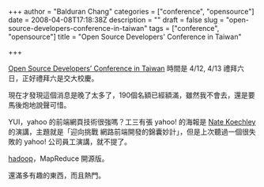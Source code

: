 +++
author = "Balduran Chang"
categories = ["conference", "opensource"]
date = 2008-04-08T17:18:38Z
description = ""
draft = false
slug = "open-source-developers-conference-in-taiwan"
tags = ["conference", "opensource"]
title = "Open Source Developers' Conference in Taiwan"

+++


[Open Source Developers’ Conference in Taiwan](http://osdc.tw/) 時間是 4/12, 4/13 禮拜六日，正好禮拜六是交大校慶。

現在才發現這個消息是晚了太多了，190個名額已經額滿，雖然我不會去，還是要馬後炮地說聲可惜。

YUI，yahoo 的前端網頁技術很強嗎？工三有張 yahoo! 的海報是 [Nate Koechley](http://nate.koechley.com/blog/) 的演講，主題就是「迎向挑戰 網路前端開發的錦囊妙計」，但是上次聽過一個很失敗的 yahoo! 公司員工演講，就不提了。

[hadoop](http://hadoop.apache.org/core/)，MapReduce 開源版。

還滿多有趣的東西，而且熱門。

